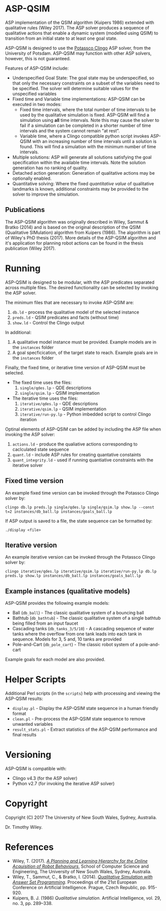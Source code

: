 # ASP-QSIM

ASP implementation of the QSIM algorithm (Kuipers 1986) extended with qualitative rules (Wiley 2017). 
The ASP solver produces a sequence of qualitative actions that enable a dynamic system (modelled using QSIM) to transition from an initial state to at least one goal state.

ASP-QSIM is designed to use the [Potassco Clingo][1] ASP solver, from the University of Potsdam.
ASP-QSIM may function with other ASP solvers, however, this is not guaranteed.

Features of ASP-QSIM include:
* Underspecified Goal State: The goal state may be underspecified, so that only the necessary constraints on a subset of the variables need to be specified. The solver will determine suitable values for the unspecified variables
* Fixed time and Variable time implementations: ASP-QSIM can be executed in two modes:
    * Fixed time intervals, where the total number of time intervals to be used by the qualitative simulation is fixed. ASP-QSIM will find a simulation using **all** time intervals. Note this may cause the solver to fail if a simulation can be completed in a shorter number of time intervals and the system cannot remain "at rest".
    * Variable time, where a Clingo compatible python script invokes ASP-QSIM with an increasing number of time intervals until a solution is found. This will find a simulation with the minimum number of time intervals.
* Multiple solutions: ASP will generate all solutions satisfying the goal specification within the available time intervals. Note the solution generation has no ranking of quality.
* Detached action generation: Generation of qualitative actions may be optionally enabled.
* Quantitative solving: Where the fixed *quantitative value* of qualitative landmarks is known, additional constraints may be provided to the solver to improve the simulation.

## Publications

The ASP-QSIM algorithm was originally described in Wiley, Sammut & Bratko (2014) and is based on the original description of the QSIM (Qualitative SIMulation) algorithm from Kuipers (1986).
The algorithm is part of Wiley's PhD thesis (2017). More details of the ASP-QSIM algorithm and it's application for planning robot actions can be found in the thesis publication (Wiley 2017).

# Running

ASP-QSIM is designed to be modular, with the ASP predicates separated across multiple files.
The desired functionality can be selected by invoking the ASP solver.

The minimum files that are necessary to invoke ASP-QSIM are:
1. ```db.ld``` - process the qualitative model of the selected instance
1. ```preds.ld``` - QSIM predicates and facts (without time)
1. ```show.ld``` - Control the Clingo output 

In additional:
1. A qualitative model instance must be provided. Example models are in the ```instances``` folder
1. A goal specficication, of the target state to reach. Example goals are in the ```instances``` folder

Finally, the fixed time, or iterative time version of ASP-QSIM must be selected.
* The fixed time uses the files:
    1.  ```single/qdes.lp``` - QDE descriptions
    1.  ```single/qsim.lp``` - QSIM implementation
* The iterative time uses the files:
    1.  ```iterative/qdes.lp``` - QDE descriptions
    1.  ```iterative/qsim.lp``` - QSIM implementation
    1.  ```iterative/run-py.lp``` - Python imbedded script to control Clingo iteration

Optinal elements of ASP-QSIM can be added by including the ASP file when invoking the ASP solver:
1. ```actions.ld``` - produce the qualiative actions corresponding to caclculated state sequence
1. ```quant.ld``` - include ASP rules for creating quantative constaints
1. ```quant_integrity.ld``` - used if running quantiative constraints with the iterative solver


## Fixed time version

An example fixed time version can be invoked through the Potassco Clingo solver by:
```
clingo db.lp preds.lp single/qdes.lp single/qsim.lp show.lp --const t=2 instances/db_ball.lp instances/goals_ball.lp
```

If ASP output is saved to a file, the state sequence can be formatted by:
```
./display <file>
```

## Iterative version
An example iterative version can be invoked through the Potassco Clingo solver by:
```
clingo iterative/qdes.lp iterative/qsim.lp iterative/run-py.lp db.lp preds.lp show.lp instances/db_ball.lp instances/goals_ball.lp
```

## Example instances (qualitative models)
ASP-QSIM provides the following example models:
* Ball (```db_ball```) - The classic qualitative system of a bouncing ball
* Bathtub (```db_bathtub```) - The classic qualitative system of a single bathtub being filled from an input faucet
* Cascading tanks (```db_tanks_3/5/10```) - A cascading sequence of water tanks where the overflow from one tank leads into each tank in sequence. Models for 3, 5 and, 10 tanks are provided
* Pole-and-Cart (```db_pole_cart```) - The classic robot system of a pole-and-cart

Example goals for each model are also provided.

# Helper Scripts

Additional Perl scripts (in the ```scripts```) help with processing and viewing the ASP-QSIM results:
* ```display.pl``` - Display the ASP-QSIM state sequence in a human friendly format
* ```clean.pl``` - Pre-process the ASP-QSIM state sequence to remove unwanted variables
* ```result_stats.pl``` - Extract statistics of the ASP-QSIM performance and final results

# Versioning

ASP-QSIM is compatible with:
* Clingo v4.3 (for the ASP solver)
* Python v2.7 (for invoking the iterative ASP solver)

# Copyright
Copyright (C) 2017 
The University of New South Wales, Sydney, Australia.

Dr. Timothy Wiley.

# References

* Wiley, T. (2017). *[A Planning and Learning Hierarchy for the Online Acquisition of Robot Behaviours][3]*, School of Computer Science and Engineering, The University of New South Wales, Sydney, Australia.
* Wiley, T., Sammut, C., & Bratko, I. (2014). *[Qualitative Simulation with Answer Set Programming][2]*. Proceedings of the 21st European Conference on Artificial Intelligence. Prague, Czech Republic, pp. 915-920.
* Kuipers, B. J. (1986) *Qualitative simulation*. Artificial Intelligence, vol. 29, no. 3, pp. 289–338.


[1]: https://potassco.org/clingo/
[2]: http://ebooks.iospress.nl/volumearticle/37059
[3]: http://handle.unsw.edu.au/1959.4/58775


